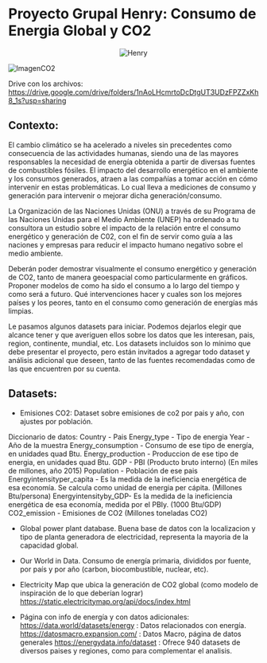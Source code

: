 # Proyecto Grupal Henry: Consumo de Energia Global y CO2

<center>

![Henry](https://assets.soyhenry.com/henry-landing/assets/Henry/logo-white.png)

</center>

![ImagenCO2](https://youmatter.world/app/uploads/sites/2/2019/05/greenhouse-co2-climate.jpg)

Drive con los archivos: https://drive.google.com/drive/folders/1nAoLHcmrtoDcDtgUT3UDzFPZZxKh8_1s?usp=sharing

## Contexto:

El cambio climático se ha acelerado a niveles sin precedentes como consecuencia de las actividades humanas, siendo una de las mayores responsables la necesidad de energía obtenida a partir de diversas fuentes de combustibles fósiles. El impacto del desarrollo energético en el ambiente y los consumos generados, atraen a las compañías a tomar acción en cómo intervenir en estas problemáticas. Lo cual lleva a mediciones de consumo y generación para intervenir o mejorar dicha generación/consumo.

La Organización de las Naciones Unidas (ONU) a través de su Programa de las Naciones Unidas para el Medio Ambiente (UNEP) ha ordenado a tu consultora un estudio sobre el impacto de la relación entre el consumo energético y generación de C02, con el fin de servir como guía a las naciones y empresas para reducir el impacto humano negativo sobre el medio ambiente.

Deberán poder demostrar visualmente el consumo energético y generación de CO2, tanto de manera geoespacial como particularmente en gráficos. Proponer modelos de como ha sido el consumo a lo largo del tiempo y como será a futuro. Qué intervenciones hacer y cuales son los mejores países y los peores, tanto en el consumo como generación de energías más limpias.

Le pasamos algunos datasets para iniciar. Podemos dejarlos elegir que alcance tener y que averiguen ellos sobre los datos que les interesan, pais, region, continente, mundial, etc. Los datasets incluidos son lo mínimo que debe presentar el proyecto, pero están invitados a agregar todo dataset y análisis adicional que deseen, tanto de las fuentes recomendadas como de las que encuentren por su cuenta.


## Datasets:

- Emisiones CO2: Dataset sobre emisiones de co2 por pais y año, con ajustes por población.

Diccionario de datos:
Country - Pais
Energy_type - Tipo de energia
Year - Año de la muestra
Energy_consumption - Consumo de ese tipo de energía, en unidades quad Btu.
Energy_production - Produccion de ese tipo de energia, en unidades quad Btu.
GDP - PBI (Producto bruto interno) (En miles de millones, año 2015)
Population - Población de ese pais
Energyintensityper_capita - Es la medida de la ineficiencia energética de esa economía. Se calcula como unidad de energia per cápita. (Millones Btu/persona)
Energyintensityby_GDP- Es la medida de la ineficiencia energética de esa economía, medida por el PBIy. (1000 Btu/GDP)
CO2_emission - Emisiones de CO2 (Millones toneladas CO2)

- Global power plant database. Buena base de datos con la localizacion y tipo de planta generadora de electricidad, representa la mayoria de la capacidad global.
- Our World in Data. Consumo de energía primaria, divididos por fuente, por país y por año (carbon, biocombustible, nuclear, etc).

- Electricity Map que ubica la generación de CO2 global (como modelo de inspiración de lo que deberían lograr)
https://static.electricitymap.org/api/docs/index.html

- Página con info de energía y con datos adicionales:
	https://data.world/datasets/energy : Datos relacionados con energía.
	https://datosmacro.expansion.com/ : Datos Macro, página de datos generales
	https://energydata.info/dataset : Ofrece 940 datasets de diversos paises y regiones, como para complementar el analisis.
